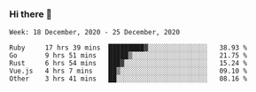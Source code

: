 ### Hi there 👋

<!--START_SECTION:waka-->
```text
Week: 18 December, 2020 - 25 December, 2020

Ruby     17 hrs 39 mins  █████████▓░░░░░░░░░░░░░░░   38.93 % 
Go       9 hrs 51 mins   █████▒░░░░░░░░░░░░░░░░░░░   21.75 % 
Rust     6 hrs 54 mins   ███▓░░░░░░░░░░░░░░░░░░░░░   15.24 % 
Vue.js   4 hrs 7 mins    ██▒░░░░░░░░░░░░░░░░░░░░░░   09.10 % 
Other    3 hrs 41 mins   ██░░░░░░░░░░░░░░░░░░░░░░░   08.16 % 
```
<!--END_SECTION:waka-->

<!--
**yqmmm/yqmmm** is a ✨ _special_ ✨ repository because its `README.md` (this file) appears on your GitHub profile.

Here are some ideas to get you started:

- 🔭 I’m currently working on ...
- 🌱 I’m currently learning ...
- 👯 I’m looking to collaborate on ...
- 🤔 I’m looking for help with ...
- 💬 Ask me about ...
- 📫 How to reach me: ...
- 😄 Pronouns: ...
- ⚡ Fun fact: ...
-->
